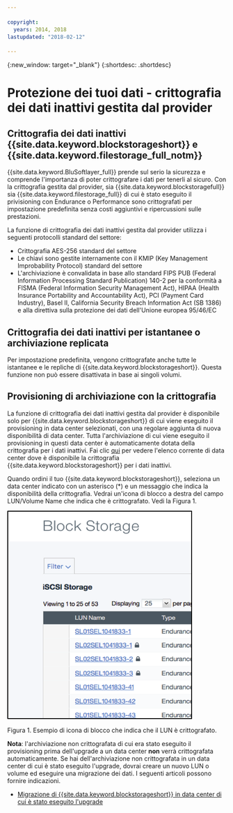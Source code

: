 ```yaml
---

copyright:
  years: 2014, 2018
lastupdated: "2018-02-12"

---
```

{:new_window: target="_blank"}
{:shortdesc: .shortdesc}

# Protezione dei tuoi dati - crittografia dei dati inattivi gestita dal provider

## Crittografia dei dati inattivi {{site.data.keyword.blockstorageshort}} e {{site.data.keyword.filestorage_full_notm}} 

{{site.data.keyword.BluSoftlayer_full}} prende sul serio la sicurezza e comprende l'importanza di poter crittografare i dati per tenerli al sicuro. Con la crittografia gestita dal provider, sia {{site.data.keyword.blockstoragefull}} sia {{site.data.keyword.filestorage_full}} di cui è stato eseguito il privisioning con Endurance o Performance sono crittografati per impostazione predefinita senza costi aggiuntivi e ripercussioni sulle prestazioni.

La funzione di crittografia dei dati inattivi gestita dal provider utilizza i seguenti protocolli standard del settore:

* Crittografia AES-256 standard del settore
* Le chiavi sono gestite internamente con il KMIP (Key Management Improbability Protocol) standard del settore
* L'archiviazione è convalidata in base allo standard FIPS PUB (Federal Information Processing Standard Publication) 140-2 per la conformità a FISMA (Federal Information Security Management Act), HIPAA (Health Insurance Portability and Accountability Act), PCI (Payment Card Industry), Basel II, California Security Breach Information Act (SB 1386) e alla direttiva sulla protezione dei dati dell'Unione europea 95/46/EC

## Crittografia dei dati inattivi per istantanee o archiviazione replicata  

Per impostazione predefinita, vengono crittografate anche tutte le istantanee e le repliche di {{site.data.keyword.blockstorageshort}}. Questa funzione non può essere disattivata in base ai singoli volumi.

## Provisioning di archiviazione con la crittografia

La funzione di crittografia dei dati inattivi gestita dal provider è disponibile solo per {{site.data.keyword.blockstorageshort}} di cui viene eseguito il provisioning in data center selezionati, con una regolare aggiunta di nuova disponibilità di data center. Tutta l'archiviazione di cui viene eseguito il provisioning in questi data center è automaticamente dotata della crittografia per i dati inattivi. Fai clic [qui](new-ibm-block-and-file-storage-location-and-features.html) per vedere l'elenco corrente di data center dove è disponibile la crittografia {{site.data.keyword.blockstorageshort}} per i dati inattivi.

Quando ordini il tuo {{site.data.keyword.blockstorageshort}}, seleziona un data center indicato con un asterisco (*) e un messaggio che indica la disponibilità della crittografia. Vedrai un'icona di blocco a destra del campo LUN/Volume Name che indica che è crittografato. Vedi la Figura 1.

![L'icona di blocco indica che il LUN è crittografato](/images/encryptedstorage.png)
<caption>Figura 1. Esempio di icona di blocco che indica che il LUN è crittografato.</caption>



**Nota**: l'archiviazione non crittografata di cui era stato eseguito il provisioning prima dell'upgrade a un data center **non** verrà crittografata automaticamente. Se hai dell'archiviazione non crittografata in un data center di cui è stato eseguito l'upgrade, dovrai creare un nuovo LUN o volume ed eseguire una migrazione dei dati. I seguenti articoli possono fornire indicazioni.

* [Migrazione di {{site.data.keyword.blockstorageshort}} in data center di cui è stato eseguito l'upgrade](migrate-block-storage-encrypted-block-storage.html)
